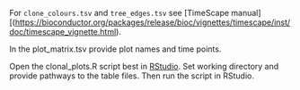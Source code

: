 For `clone_colours.tsv` and `tree_edges.tsv` see [TimeScape manual][(https://bioconductor.org/packages/release/bioc/vignettes/timescape/inst/doc/timescape_vignette.html). 

In the plot_matrix.tsv provide plot names and time points.

Open the clonal_plots.R script best in [RStudio](https://rstudio.com). 
Set working directory and provide pathways to the table files. Then run the script in RStudio.   
